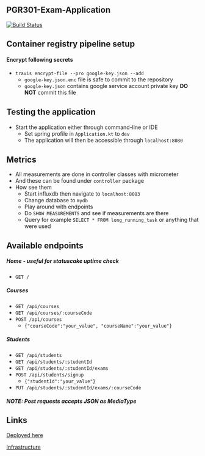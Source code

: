 ## PGR301-Exam-Application

[![Build Status](https://travis-ci.com/Hannarong98/PGR301-Exam-application.svg?token=DqMpxq41VWvgzW8Fy3oq&branch=master)](https://travis-ci.com/Hannarong98/PGR301-Exam-application)


Container registry pipeline setup
---
#### Encrypt following secrets
* `travis encrypt-file --pro google-key.json --add`
    * `google-key.json.enc` file is safe to commit to the repository
    * `google-key.json` contains google service account private key __DO NOT__ commit this file

Testing the application
--
#### 
* Start the application either through command-line or IDE
    * Set spring profile in `Application.kt` to `dev`
    * The application will then be accessible through `localhost:8080`

Metrics
---
* All measurements are done in controller classes with micrometer
* And these can be found under `controller` package
* How see them
    * Start influxdb then navigate to `localhost:8083`
    * Change database to `mydb`
    * Play around with endpoints
    * Do `SHOW MEASUREMENTS` and see if measurements are there
    * Query for example `SELECT * FROM long_running_task` or anything that were used


Available endpoints
---
##### Home - useful for statuscake uptime check
* `GET /` 

##### Courses
* `GET /api/courses`
* `GET /api/courses/:courseCode`
* `POST /api/courses`
     * `{"courseCode":"your_value", "courseName":"your_value"}`

##### Students
* `GET /api/students`
* `GET /api/students/:studentId`
* `GET /api/students/:studentId/exams`
* `POST /api/students/signup`
    * `{"studentId":"your_value"}`
* `PUT /api/students/:studentId/exams/:courseCode`

##### NOTE: Post requests accepts JSON as MediaType

Links
---

[Deployed here](https://cloud-run-srv-296202-goizh23afq-uc.a.run.app/)

[Infrastructure](https://github.com/Hannarong98/PGR301-Exam-Infrastructure)
